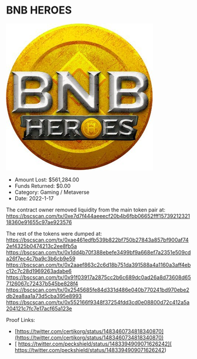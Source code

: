 # BNB HEROES
![BNB HEROES](/rektimages/BNB-HEROES.png)
- Amount Lost: $561,284.00
- Funds Returned: $0.00
- Category: Gaming / Metaverse
- Date: 2022-1-17

The contract owner removed liquidity from the main token pair at:  
https://bscscan.com/tx/0xe7d7f444aeeecf20b4b6fbb06652fff1573921232118360e91655c97ae923576  
  
The rest of the tokens were dumped at:  
https://bscscan.com/tx/0xae461edfb539b822bf750b27843a857bf900af742ef4325b0474213c2ee8fb5a  
https://bscscan.com/tx/0x1dd4b70f388ebefe3499bf9a668ef7a2351e509cda26f7ec4c7ba9c3b6cb9e59  
https://bscscan.com/tx/0x2aaef863c2c6d18b751da391588a4a1160a3aff4ebc12c7c28d1969263adabe6  
https://bscscan.com/tx/0x91f03917a2875cc2b6c689dc0ad26a8d73608d657126067c72437b545be828f4  
https://bscscan.com/tx/0x2545685fe84d331d486e040b770241bd970ebe2db2ea8aa1a73d5cba395e8993  
https://bscscan.com/tx/0x552166f9348f37254fdd3cd0e08800d72c412a5a204121c7fc7e17acf65a123e


Proof Links:
- [https://twitter.com/certikorg/status/1483460734818340870](https://twitter.com/certikorg/status/1483460734818340870)
- [ https://twitter.com/peckshield/status/1483394909071626242]( https://twitter.com/peckshield/status/1483394909071626242)


